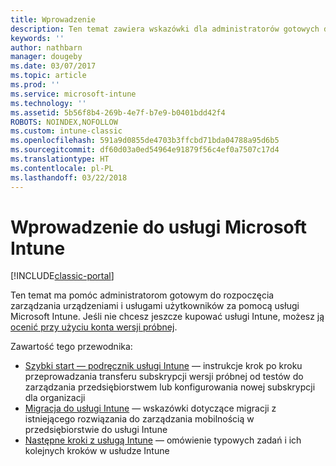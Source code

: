 ```yaml
---
title: Wprowadzenie
description: Ten temat zawiera wskazówki dla administratorów gotowych do wdrażania usługi Microsoft Intune w zarządzanym przez siebie środowisku produkcyjnym przedsiębiorstwa.
keywords: ''
author: nathbarn
manager: dougeby
ms.date: 03/07/2017
ms.topic: article
ms.prod: ''
ms.service: microsoft-intune
ms.technology: ''
ms.assetid: 5b56f8b4-269b-4e7f-b7e9-b0401bdd42f4
ROBOTS: NOINDEX,NOFOLLOW
ms.custom: intune-classic
ms.openlocfilehash: 591a9d0855de4703b3ffcbd71bda04788a95d6b5
ms.sourcegitcommit: df60d03a0ed54964e91879f56c4ef0a7507c17d4
ms.translationtype: HT
ms.contentlocale: pl-PL
ms.lasthandoff: 03/22/2018
---
```

# <a name="get-started-with-microsoft-intune"></a>Wprowadzenie do usługi Microsoft Intune

[!INCLUDE[classic-portal](../includes/classic-portal.md)]

Ten temat ma pomóc administratorom gotowym do rozpoczęcia zarządzania urządzeniami i usługami użytkowników za pomocą usługi Microsoft Intune. Jeśli nie chcesz jeszcze kupować usługi Intune, możesz [ją ocenić przy użyciu konta wersji próbnej](/intune-classic/understand-explore/mobile-device-management-trial-guide-microsoft-intune).

Zawartość tego przewodnika:
- [Szybki start — podręcznik usługi Intune](/intune/setup-steps) — instrukcje krok po kroku przeprowadzania transferu subskrypcji wersji próbnej od testów do zarządzania przedsiębiorstwem lub konfigurowania nowej subskrypcji dla organizacji
- [Migracja do usługi Intune](/intune/migration-guide) — wskazówki dotyczące migracji z istniejącego rozwiązania do zarządzania mobilnością w przedsiębiorstwie do usługi Intune
- [Następne kroki z usługą Intune](prevent-company-data-leaks-from-Office-365-mobile-apps.md) — omówienie typowych zadań i ich kolejnych kroków w usłudze Intune
